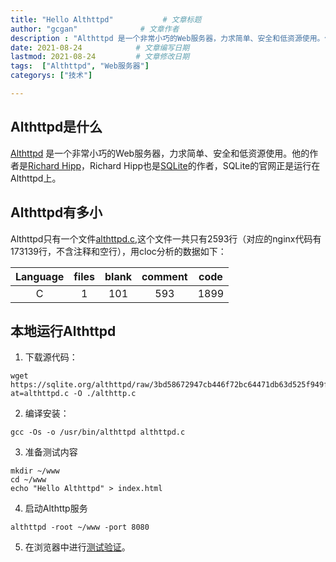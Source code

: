 ```yaml
---
title: "Hello Althttpd"           # 文章标题
author: "gcgan"              # 文章作者
description : "Althttpd 是一个非常小巧的Web服务器，力求简单、安全和低资源使用。他的作者是Richard Hipp，Richard Hipp也是SQLite的作者，SQLite的官网正是运行在Althttpd上。"    # 文章描述信息
date: 2021-08-24            # 文章编写日期
lastmod: 2021-08-24         # 文章修改日期
tags:  ["Althttpd", "Web服务器"]
categorys: ["技术"]

---
```


## Althttpd是什么
[Althttpd](https://sqlite.org/althttpd/doc/trunk/althttpd.md) 是一个非常小巧的Web服务器，力求简单、安全和低资源使用。他的作者是[Richard Hipp](https://github.com/drhsqlite)，Richard Hipp也是[SQLite](https://sqlite.org/)的作者，SQLite的官网正是运行在Althttpd上。

<!--more-->

## Althttpd有多小
Althttpd只有一个文件[althttpd.c](https://sqlite.org/althttpd/file?name=althttpd.c&ci=tip),这个文件一共只有2593行（对应的nginx代码有173139行，不含注释和空行），用cloc分析的数据如下：

| Language | files | blank | comment | code |
| :---: | :---: | :---: | :---: | :---: |
| C | 1 | 101 | 593 | 1899 |

## 本地运行Althttpd
1. 下载源代码：
```shell
wget https://sqlite.org/althttpd/raw/3bd58672947cb446f72bc64471db63d525f949f6a258b89875436f992ebea39c?at=althttpd.c -O ./althttp.c
```

2. 编译安装：
```shell
gcc -Os -o /usr/bin/althttpd althttpd.c
```

3. 准备测试内容
```shell
mkdir ~/www
cd ~/www
echo "Hello Althttpd" > index.html
```

4. 启动Althttp服务
```shell
althttpd -root ~/www -port 8080
```

5. 在浏览器中进行[测试验证](http://localhost:8080/)。
